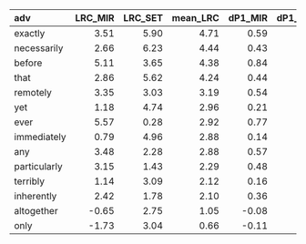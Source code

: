| adv          |   LRC_MIR |   LRC_SET |   mean_LRC |   dP1_MIR |   dP1_SET |   mean_dP1 |    G2_MIR |     G2_SET |    mean_G2 |    f_MIR |      f_SET |     f1_MIR |       f1_SET |    f2_MIR |     f2_SET |
|:-------------|----------:|----------:|-----------:|----------:|----------:|-----------:|----------:|-----------:|-----------:|---------:|-----------:|-----------:|-------------:|----------:|-----------:|
| exactly      |      3.51 |      5.90 |       4.71 |      0.59 |      0.67 |       0.63 |  1,939.47 | 214,404.20 | 108,171.83 |   813.00 |  43,635.00 | 293,963.00 | 3,226,213.00 |  1,114.00 |  61,599.00 |
| necessarily  |      2.66 |      6.23 |       4.44 |      0.43 |      0.72 |       0.57 |  1,688.91 | 219,003.46 | 110,346.18 |   971.00 |  42,708.00 | 293,963.00 | 3,226,213.00 |  1,681.00 |  56,694.00 |
| before       |      5.11 |      3.65 |       4.38 |      0.84 |      0.38 |       0.61 |  1,080.52 |   1,062.13 |   1,071.32 |   290.00 |     311.00 | 293,963.00 | 3,226,213.00 |    294.00 |     748.00 |
| that         |      2.86 |      5.62 |       4.24 |      0.44 |      0.63 |       0.53 |  7,632.21 | 781,016.11 | 394,324.16 | 4,338.00 | 165,411.00 | 293,963.00 | 3,226,213.00 |  7,472.00 | 250,392.00 |
| remotely     |      3.35 |      3.03 |       3.19 |      0.54 |      0.22 |       0.38 |  4,009.84 |  13,354.33 |   8,682.08 | 1,846.00 |   5,679.00 | 293,963.00 | 3,226,213.00 |  2,717.00 |  22,194.00 |
| yet          |      1.18 |      4.74 |       2.96 |      0.21 |      0.48 |       0.34 |    242.23 | 209,055.78 | 104,649.01 |   320.00 |  52,546.00 | 293,963.00 | 3,226,213.00 |    909.00 | 101,707.00 |
| ever         |      5.57 |      0.28 |       2.92 |      0.77 |      0.01 |       0.39 | 15,340.34 |     353.58 |   7,846.96 | 4,718.00 |   5,967.00 | 293,963.00 | 3,226,213.00 |  5,179.00 | 124,592.00 |
| immediately  |      0.79 |      4.96 |       2.88 |      0.14 |      0.52 |       0.33 |    181.20 | 239,462.58 | 119,821.89 |   407.00 |  57,319.00 | 293,963.00 | 3,226,213.00 |  1,442.00 | 103,177.00 |
| any          |      3.48 |      2.28 |       2.88 |      0.57 |      0.13 |       0.35 |  2,511.26 |  23,683.00 |  13,097.13 | 1,082.00 |  15,492.00 | 293,963.00 | 3,226,213.00 |  1,514.00 |  94,152.00 |
| particularly |      3.15 |      1.43 |       2.29 |      0.48 |      0.06 |       0.27 | 17,999.07 |  40,303.42 |  29,151.24 | 9,278.00 |  55,799.00 | 293,963.00 | 3,226,213.00 | 14,954.00 | 575,960.00 |
| terribly     |      1.14 |      3.09 |       2.12 |      0.16 |      0.22 |       0.19 |    847.65 |  42,704.93 |  21,776.29 | 1,579.00 |  18,054.00 | 293,963.00 | 3,226,213.00 |  5,218.00 |  70,174.00 |
| inherently   |      2.42 |      1.78 |       2.10 |      0.36 |      0.09 |       0.23 |  4,160.38 |   7,333.55 |   5,746.97 | 2,872.00 |   6,847.00 | 293,963.00 | 3,226,213.00 |  5,649.00 |  55,088.00 |
| altogether   |     -0.65 |      2.75 |       1.05 |     -0.08 |      0.18 |       0.05 |   -123.22 |   9,468.00 |   4,672.39 |   112.00 |   4,575.00 | 293,963.00 | 3,226,213.00 |  1,808.00 |  20,636.00 |
| only         |     -1.73 |      3.04 |       0.66 |     -0.11 |      0.21 |       0.05 |   -716.03 | 261,936.36 | 130,610.17 |   173.00 | 114,070.00 | 293,963.00 | 3,226,213.00 |  5,169.00 | 464,168.00 |